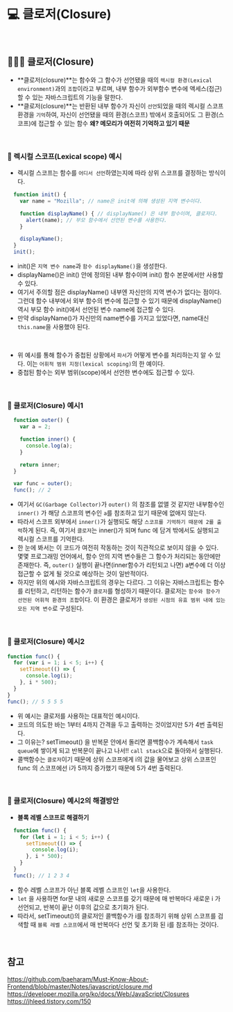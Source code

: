 # 💻 클로저(Closure)
<br />

## 👨🏻‍💻 클로저(Closure)
- **클로저(closure)**는 함수와 그 함수가 선언됐을 때의 `렉시컬 환경(Lexical environment)`과의 `조합`이라고 부르며, 내부 함수가 외부함수 변수에 액세스(접근) 할 수 있는 자바스크립트의 기능을 말한다.
- **클로저(closure)**는 반환된 내부 함수가 자신이 `선언`되었을 때의 렉시컬 스코프 환경을 `기억`하여, 자신이 선언됐을 때의 환경(스코프) 밖에서 호출되어도 그 환경(스코프)에 접근할 수 있는 함수 **왜? 메모리가 여전히 기억하고 있기 때문**

<br />

### 🏃 렉시컬 스코프(Lexical scope) 예시
- 렉시컬 스코프는 함수를 `어디서 선언`하였는지에 따라 상위 스코프를 결정하는 방식이다.

```js
  function init() {
    var name = "Mozilla"; // name은 init에 의해 생성된 지역 변수이다.

    function displayName() { // displayName() 은 내부 함수이며, 클로저다.
      alert(name); // 부모 함수에서 선언된 변수를 사용한다.
    }

    displayName();
  }
  init();
```
- init()은 `지역 변수 name`과 `함수 displayName()`을 생성한다. 
- displayName()은 init() 안에 정의된 내부 함수이며 init() 함수 본문에서만 사용할 수 있다. 
- 여기서 주의할 점은 displayName() 내부엔 자신만의 지역 변수가 없다는 점이다. 그런데 함수 내부에서 외부 함수의 변수에 접근할 수 있기 때문에 displayName() 역시 부모 함수 init()에서 선언된 변수 name에 접근할 수 있다. 
- 만약 displayName()가 자신만의 name변수를 가지고 있었다면, name대신 `this.name`을 사용했야 된다.

<br />

- 위 예시를 통해 함수가 중첩된 상황에서 `파서`가 어떻게 변수를 처리하는지 알 수 있다. 이는 `어휘적 범위 지정(lexical scoping)`의 한 예이다. 
- 중첩된 함수는 외부 범위(scope)에서 선언한 변수에도 접근할 수 있다.

<br />

### 🏃 클로저(Closure) 예시1

```js
  function outer() {
    var a = 2;

    function inner() {
      console.log(a);
    }

    return inner;
  }

  var func = outer();
  func(); // 2
```

- 여기서 `GC(Garbage Collector)`가 `outer()` 의 참조를 없앨 것 같지만 내부함수인 `inner()` 가 해당 스코프의 변수인 `a`를 참조하고 있기 때문에 없애지 않는다. 
- 따라서 스코프 외부에서 `inner()`가 실행되도 해당 `스코프를 기억하기 때문에 2를 출력`하게 된다. 즉, 여기서 `클로저`는 inner()가 되며 func 에 담겨 밖에서도 실행되고 렉시컬 스코프를 기억한다.
- 한 눈에 봐서는 이 코드가 여전히 작동하는 것이 직관적으로 보이지 않을 수 있다. 몇몇 프로그래밍 언어에서, 함수 안의 지역 변수들은 그 함수가 처리되는 동안에만 존재한다. 즉, `outer()` 실행이 끝나면(inner함수가 리턴되고 나면) a변수에 더 이상 접근할 수 없게 될 것으로 예상하는 것이 일반적이다.
- 하지만 위의 예시와 자바스크립트의 경우는 다르다. 그 이유는 자바스크립트는 함수를 리턴하고, 리턴하는 함수가 `클로저`를 형성하기 때문이다. 클로저는 `함수와 함수가 선언된 어휘적 환경의 조합`이다. 이 환경은 클로저가 `생성된 시점의 유효 범위 내에 있는 모든 지역 변수`로 구성된다.

<br />

### 🏃 클로저(Closure) 예시2
```js
function func() {
  for (var i = 1; i < 5; i++) {
    setTimeout(() => {
      console.log(i);
    }, i * 500);
  }
}
func(); // 5 5 5 5
```
- 위 예시는 클로저를 사용하는 대표적인 예시이다.
- 코드의 의도한 바는 1부터 4까지 간격을 두고 출력하는 것이었지만 5가 4번 출력된다.
- 그 이유는? setTimeout() 을 반복문 안에서 돌리면 콜백함수가 계속해서 `task queue`에 쌓이게 되고 반복문이 끝나고 나서!! `call stack`으로 돌아와서 실행된다. 
- 콜백함수는 `클로저`이기 때문에 상위 스코프에게 i의 값을 물어보고 상위 스코프인 func 의 스코프에선 i가 5까지 증가했기 때문에 5가 4번 출력된다.

<br />

### 🏃 클로저(Closure) 예시2의 해결방안
- **블록 레벨 스코프로 해결하기**
```js
  function func() {
    for (let i = 1; i < 5; i++) {
      setTimeout(() => { 
        console.log(i); 
      }, i * 500);
    }
  }
  func(); // 1 2 3 4
```
- 함수 레벨 스코프가 아닌 블록 레벨 스코프인 `let`을 사용한다.
- `let` 을 사용하면 for문 내의 새로운 스코프를 갖기 때문에 매 반복마다 새로운 i 가 선언되고, 반복이 끝난 이후의 값으로 초기화가 된다. 
- 따라서, setTimeout()의 클로저인 콜백함수가 i를 참조하기 위해 상위 스코프를 검색할 때 `블록 레벨 스코프`에서 매 반복마다 선언 및 초기화 된 i를 참조하는 것이다.

<br />

## 참고
https://github.com/baeharam/Must-Know-About-Frontend/blob/master/Notes/javascript/closure.md <br />
https://developer.mozilla.org/ko/docs/Web/JavaScript/Closures <br />
https://jhleed.tistory.com/150 <br />